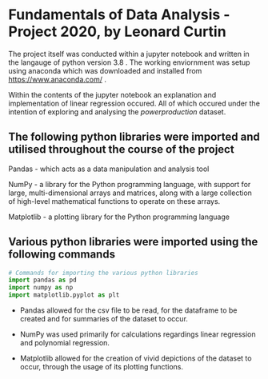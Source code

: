 # Fundamentals of Data Analysis - Project 2020, by Leonard Curtin

The project itself was conducted within a jupyter notebook and written in the langauge of python version 3.8 . The working enviornment was setup using anaconda which was downloaded and installed from https://www.anaconda.com/ .

Within the contents of the jupyter notebook an explanation and implementation of linear regression occured. All of which occured under the intention of exploring and analysing the _powerproduction_ dataset.

## The following python libraries were imported and utilised throughout the course of the project
Pandas - which acts as a data manipulation and analysis tool

NumPy - a library for the Python programming language, with support for large, multi-dimensional arrays and matrices, along with a large collection of high-level mathematical functions to operate on these arrays.

Matplotlib - a plotting library for the Python programming language

## Various python libraries were imported using the following commands
``` python
# Commands for importing the various python libraries
import pandas as pd
import numpy as np
import matplotlib.pyplot as plt
```

 - Pandas allowed for the csv file to be read, for the dataframe to be created and for summaries of the dataset to occur.

 - NumPy was used primarily for calculations regardings linear regression and polynomial regression.

 - Matplotlib allowed for the creation of vivid depictions of the dataset to occur, through the usage of its plotting functions.